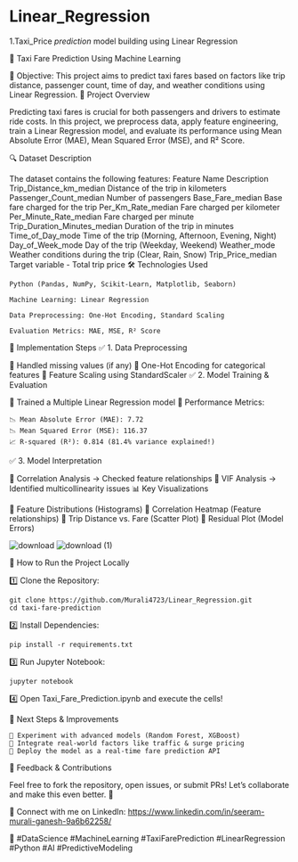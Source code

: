 # Linear_Regression
1.Taxi_Price _prediction_ model building using Linear Regression


🚖 Taxi Fare Prediction Using Machine Learning

📌 Objective:
This project aims to predict taxi fares based on factors like trip distance, passenger count, time of day, and weather conditions using Linear Regression.
📂 Project Overview

Predicting taxi fares is crucial for both passengers and drivers to estimate ride costs. In this project, we preprocess data, apply feature engineering, train a Linear Regression model, and evaluate its performance using Mean Absolute Error (MAE), Mean Squared Error (MSE), and R² Score.

🔍 Dataset Description

The dataset contains the following features:
Feature Name	Description
Trip_Distance_km_median	Distance of the trip in kilometers
Passenger_Count_median	Number of passengers
Base_Fare_median	Base fare charged for the trip
Per_Km_Rate_median	Fare charged per kilometer
Per_Minute_Rate_median	Fare charged per minute
Trip_Duration_Minutes_median	Duration of the trip in minutes
Time_of_Day_mode	Time of the trip (Morning, Afternoon, Evening, Night)
Day_of_Week_mode	Day of the trip (Weekday, Weekend)
Weather_mode	Weather conditions during the trip (Clear, Rain, Snow)
Trip_Price_median	Target variable - Total trip price
🛠 Technologies Used

    Python (Pandas, NumPy, Scikit-Learn, Matplotlib, Seaborn)

    Machine Learning: Linear Regression

    Data Preprocessing: One-Hot Encoding, Standard Scaling

    Evaluation Metrics: MAE, MSE, R² Score

🚀 Implementation Steps
✅ 1. Data Preprocessing

🔹 Handled missing values (if any)
🔹 One-Hot Encoding for categorical features
🔹 Feature Scaling using StandardScaler
✅ 2. Model Training & Evaluation

🔹 Trained a Multiple Linear Regression model
🔹 Performance Metrics:

    📉 Mean Absolute Error (MAE): 7.72
    📉 Mean Squared Error (MSE): 116.37
    📈 R-squared (R²): 0.814 (81.4% variance explained!)
✅ 3. Model Interpretation

🔹 Correlation Analysis → Checked feature relationships
🔹 VIF Analysis → Identified multicollinearity issues
📊 Key Visualizations

📌 Feature Distributions (Histograms)
📌 Correlation Heatmap (Feature relationships)
📌 Trip Distance vs. Fare (Scatter Plot)
📌 Residual Plot (Model Errors)


 ![download](https://github.com/user-attachments/assets/ac125f7d-410d-4e3f-964f-a80146b34b3c)
 ![download (1)](https://github.com/user-attachments/assets/12d3d110-3915-4a60-9237-b853810836bf)


📌 How to Run the Project Locally

1️⃣ Clone the Repository:

    git clone https://github.com/Murali4723/Linear_Regression.git
    cd taxi-fare-prediction

2️⃣ Install Dependencies:

    pip install -r requirements.txt

3️⃣ Run Jupyter Notebook:

    jupyter notebook

4️⃣ Open Taxi_Fare_Prediction.ipynb and execute the cells!


🔮 Next Steps & Improvements

    🔹 Experiment with advanced models (Random Forest, XGBoost)
    🔹 Integrate real-world factors like traffic & surge pricing
    🔹 Deploy the model as a real-time fare prediction API
📢 Feedback & Contributions

Feel free to fork the repository, open issues, or submit PRs! Let’s collaborate and make this even better. 🚀

🔗 Connect with me on LinkedIn: https://www.linkedin.com/in/seeram-murali-ganesh-9a6b62258/

📌 #DataScience #MachineLearning #TaxiFarePrediction #LinearRegression #Python #AI #PredictiveModeling
